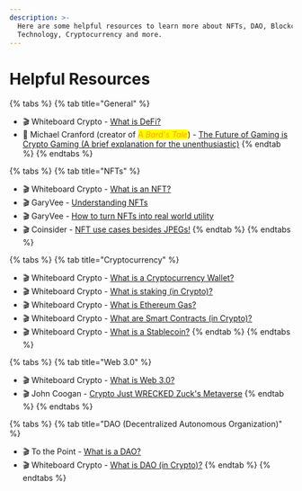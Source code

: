 ```yaml
---
description: >-
  Here are some helpful resources to learn more about NFTs, DAO, Blockchain
  Technology, Cryptocurrency and more.
---
```


# Helpful Resources

{% tabs %}
{% tab title="General" %}
* :clapper: Whiteboard Crypto - [What is DeFi?](https://youtu.be/17QRFlml4pA)
* :book: Michael Cranford (creator of _<mark style="color:orange;">A Bard's Tale</mark>_) - [The Future of Gaming is Crypto Gaming (A brief explanation for the unenthusiastic)](https://wisewands.com/News/The-Future-of-Gaming-is-Cryptogaming)
{% endtab %}
{% endtabs %}

{% tabs %}
{% tab title="NFTs" %}
* :clapper: Whiteboard Crypto - [What is an NFT?](https://youtu.be/4dkl5O9LOKg)
* :clapper: GaryVee - [Understanding NFTs](https://youtu.be/kzNfHalWGBk)
* :clapper: GaryVee - [How to turn NFTs into real world utility](https://youtu.be/nYkVezRnF9M)
* :clapper: Coinsider - [NFT use cases besides JPEGs!](https://youtu.be/aIn-5HWLIQ8)
{% endtab %}
{% endtabs %}

{% tabs %}
{% tab title="Cryptocurrency" %}
* :clapper: Whiteboard Crypto - [What is a Cryptocurrency Wallet?](https://youtu.be/SQyg9pyJ1Ac)
* :clapper: Whiteboard Crypto - [What is staking (in Crypto)?](https://youtu.be/vZ2UZdB07fo)
* :clapper: Whiteboard Crypto - [What is Ethereum Gas?](https://youtu.be/3ehaSqwUZ0s)
* :clapper: Whiteboard Crypto - [What are Smart Contracts (in Crypto)?](https://youtu.be/pyaIppMhuic)
* :clapper: Whiteboard Crypto - [What is a Stablecoin?](https://www.youtube.com/watch?v=pGzfexGmuVw)
{% endtab %}
{% endtabs %}

{% tabs %}
{% tab title="Web 3.0" %}
* :clapper: Whiteboard Crypto - [What is Web 3.0?](https://youtu.be/nHhAEkG1y2U)
* :clapper: John Coogan - [Crypto Just WRECKED Zuck's Metaverse](https://youtu.be/N1Yp6iedxps)
{% endtab %}
{% endtabs %}

{% tabs %}
{% tab title="DAO (Decentralized Autonomous Organization)" %}
* :clapper: To the Point - [What is a DAO?](https://youtu.be/moabW3_jQmQ)
* :clapper: Whiteboard Crypto - [What is DAO (in Crypto)?](https://youtu.be/KHm0uUPqmVE)
{% endtab %}
{% endtabs %}
